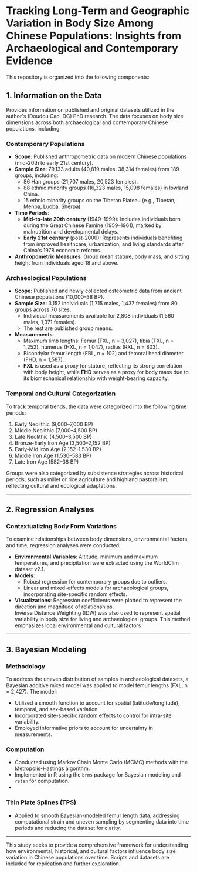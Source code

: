  # Tracking Long-Term and Geographic Variation in Body Size Among Chinese Populations: Insights from Archaeological and Contemporary Evidence

This repository is organized into the following components:

## 1. Information on the Data

Provides information on published and original datasets utilized in the author's (Doudou Cao, DC) PhD research. The data focuses on body size dimensions across both archaeological and contemporary Chinese populations, including:

### Contemporary Populations
- **Scope**: Published anthropometric data on modern Chinese populations (mid-20th to early 21st century).  
- **Sample Size**: 79,133 adults (40,819 males, 38,314 females) from 189 groups, including:  
  - 86 Han groups (21,707 males, 20,523 females).  
  - 88 ethnic minority groups (16,323 males, 15,098 females) in lowland China.  
  - 15 ethnic minority groups on the Tibetan Plateau (e.g., Tibetan, Menba, Luoba, Sherpa).  
- **Time Periods**:  
  - **Mid-to-late 20th century** (1949–1999): Includes individuals born during the Great Chinese Famine (1959–1961), marked by malnutrition and developmental delays.  
  - **Early 21st century** (post-2000): Represents individuals benefiting from improved healthcare, urbanization, and living standards after China's 1978 economic reforms.  
- **Anthropometric Measures**: Group mean stature, body mass, and sitting height from individuals aged 18 and above.  

### Archaeological Populations
- **Scope**: Published and newly collected osteometric data from ancient Chinese populations (10,000–38 BP).  
- **Sample Size**: 3,152 individuals (1,715 males, 1,437 females) from 80 groups across 70 sites.  
  - Individual measurements available for 2,808 individuals (1,560 males, 1,371 females).  
  - The rest are published group means.  
- **Measurements**:  
  - Maximum limb lengths: Femur (FXL, n = 3,027), tibia (TXL, n = 1,252), humerus (HXL, n = 1,047), radius (RXL, n = 803).  
  - Bicondylar femur length (FBL, n = 102) and femoral head diameter (FHD, n = 1,587).  
  - **FXL** is used as a proxy for stature, reflecting its strong correlation with body height, while **FHD** serves as a proxy for body mass due to its biomechanical relationship with weight-bearing capacity.  

### Temporal and Cultural Categorization
To track temporal trends, the data were categorized into the following time periods:  
1. Early Neolithic (9,000–7,000 BP)  
2. Middle Neolithic (7,000–4,500 BP)  
3. Late Neolithic (4,500–3,500 BP)  
4. Bronze-Early Iron Age (3,500–2,152 BP)  
5. Early-Mid Iron Age (2,152–1,530 BP)  
6. Middle Iron Age (1,530–583 BP)  
7. Late Iron Age (582–38 BP)  

Groups were also categorized by subsistence strategies across historical periods, such as millet or rice agriculture and highland pastoralism, reflecting cultural and ecological adaptations.  

---

## 2. Regression Analyses

### Contextualizing Body Form Variations
To examine relationships between body dimensions, environmental factors, and time, regression analyses were conducted:  
- **Environmental Variables**: Altitude, minimum and maximum temperatures, and precipitation were extracted using the WorldClim dataset v2.1.  
- **Models**:  
  - Robust regression for contemporary groups due to outliers.  
  - Linear and mixed-effects models for archaeological groups, incorporating site-specific random effects.  
- **Visualizations**: Regression coefficients were plotted to represent the direction and magnitude of relationships.  
                      Inverse Distance Weighting (IDW) was also used to represent spatial variability in body size for living and archaeological groups. This method emphasizes local environmental and cultural factors
---

## 3. Bayesian Modeling

### Methodology
To address the uneven distribution of samples in archaeological datasets, a Bayesian additive mixed model was applied to model femur lengths (FXL, n = 2,427). The model:  
- Utilized a smooth function to account for spatial (latitude/longitude), temporal, and sex-based variation.  
- Incorporated site-specific random effects to control for intra-site variability.  
- Employed informative priors to account for uncertainty in measurements.  

### Computation
- Conducted using Markov Chain Monte Carlo (MCMC) methods with the Metropolis-Hastings algorithm.  
- Implemented in R using the `brms` package for Bayesian modeling and `rstan` for computation.
- 
### Thin Plate Splines (TPS)
- Applied to smooth Bayesian-modeled femur length data, addressing computational strain and uneven sampling by segmenting data into time periods and reducing the dataset for clarity.
---

This study seeks to provide a comprehensive framework for understanding how environmental, historical, and cultural factors influence body size variation in Chinese populations over time. Scripts and datasets are included for replication and further exploration.
